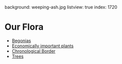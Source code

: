 background: weeping-ash.jpg
listview: true
index: 1720

# Our Flora

* [Begonias](listings/begonias)
* [Economically important plants](listings/economic.html)
* [Chronological Border](pages/11)
* [Trees](tours/tree-trail)
